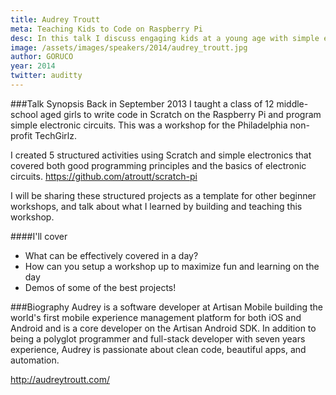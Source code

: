 ```yaml
---
title: Audrey Troutt
meta: Teaching Kids to Code on Raspberry Pi
desc: In this talk I discuss engaging kids at a young age with simple embedded technology, outcomes and learnings.
image: /assets/images/speakers/2014/audrey_troutt.jpg
author: GORUCO
year: 2014
twitter: auditty
---
```


###Talk Synopsis
Back in September 2013 I taught a class of 12 middle-school aged girls to write code in Scratch on the Raspberry Pi and program simple electronic circuits. This was a workshop for  the Philadelphia non-profit TechGirlz. 

I created 5 structured activities using Scratch and simple electronics that covered both good programming principles and the basics of electronic circuits. https://github.com/atroutt/scratch-pi

I will be sharing these structured projects as a template for other beginner workshops, and talk about what I learned by building and teaching this workshop.

####I'll cover

* What can be effectively covered in a day?
* How can you setup a workshop up to maximize fun and learning on the day
* Demos of some of the best projects!

###Biography
Audrey is a software developer at Artisan Mobile building the world's first mobile experience management platform for both iOS and Android and is a core developer on the Artisan Android SDK. In addition to being a polyglot programmer and full-stack developer with seven years experience, Audrey is passionate about clean code, beautiful apps, and automation.

http://audreytroutt.com/

